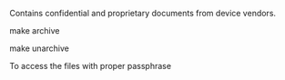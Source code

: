 Contains confidential and proprietary documents from device vendors.


make archive

make unarchive


To access the files with proper passphrase
